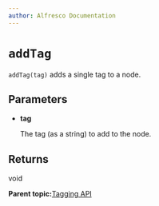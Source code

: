 ```yaml
---
author: Alfresco Documentation
---
```


# `addTag`

`addTag(tag)` adds a single tag to a node.

## Parameters

-   **tag**

    The tag \(as a string\) to add to the node.


## Returns

void

**Parent topic:**[Tagging API](../references/API-JS-ScriptNode-Tagging.md)

